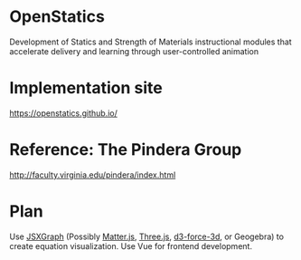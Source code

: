 # OpenStatics
Development of Statics and Strength of Materials instructional modules that accelerate delivery and learning through user-controlled animation

# Implementation site 
https://openstatics.github.io/

# Reference: The Pindera Group
http://faculty.virginia.edu/pindera/index.html

# Plan 
Use [JSXGraph](https://github.com/jsxgraph/jsxgraph "Title") (Possibly [Matter.js](https://github.com/liabru/matter-js "Title"), [Three.js](https://github.com/mrdoob/three.js/ "Title"), [d3-force-3d](https://github.com/vasturiano/d3-force-3d), or Geogebra) to create equation visualization. Use Vue for frontend development.
